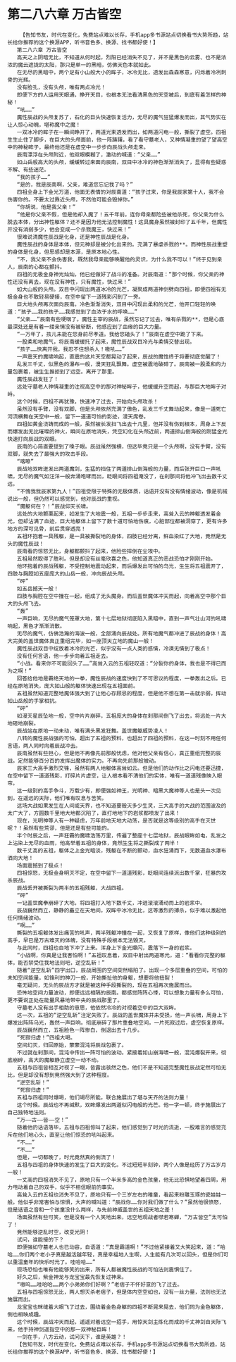 # 第二八六章 万古皆空
        【告知书友，时代在变化，免费站点难以长存，手机app多书源站点切换看书大势所趋，站长给你推荐的这个换源APP，听书音色多、换源、找书都好使！】
       第二八六章 万古皆空
       高天之上阴暗无比，不知道从何时起，烈阳已经消失不见了，并不是黑色的云雾、也不是浓浓的魔云遮拢的太阳，那只是单一的黑暗，仿佛天色本就如此。
       在无尽的黑暗中，两个足有小山般大小的眸子，冰冷无比，透发出森森寒意，闪烁着冷冽刺骨的光辉。
       没有脸孔，没有头颅，唯有两点冷光！
       即便下方的人运用天眼通，睁开天目，也根本无法看清黑色的天空被后，到底有着怎样的神秘！
       “吼……”
       魔性辰战的头颅复苏了，石化的巨头快速恢复活力，无尽的魔气狂猛爆发而出，其气势实在让人惊心动魄，堪称魔中之魔！
       一双冰冷的眸子在一瞬间睁开了，两道光束透发而出，如两道闪电一般，撕裂了虚空。四祖生生止住了脚步，在巨大的头颅面前，他一阵踌躇，看了看守墓老人，又神情凝重的望了望高空中的神秘眸子，最终他还是在虚空中一步步向辰战头颅走来。
       辰南漂浮在头颅附近，他双眼模糊了，激动的喊道：“父亲……”
       如山岳般高大的头颅，缓缓转过来面向辰南，双目中冰冷的神色渐渐消失了，显得有些疑惑不解、有些迷茫。
       “我的孩子……”
       “是的，我是辰南啊，父亲，难道您忘记我了吗？”
       四祖全身上下金光万道，他面无表情的对辰南道：“孩子过来，你是我辰家第十人，我不会伤害你的。不要太过靠近头颅，不然他可能会毁掉你。”
       “你胡说，他是我父亲！”
       “他是你父亲不假，但是他却入魔了！五千年前。连你母亲都险些被他杀死，你父亲为什么脱去本体，分出神性躯体？还不是因为他无法控制魔性！这具魔身虽然被封印了五千年，但魔性并没有消弱多少，他会变成一个杀戮魔王，快过来！”
       很难说清魔性辰战是化身，还是神性辰战是化身。
       魔性辰战的身体是本体，但元神却是被分化出来的。充满了暴虐杀戮的**。而神性辰战重塑的身体是化身，但思感却是本源，是原本地心性。
       “不，我父亲不会伤害我，既然我母亲能够唤醒他的灵识，为什么我不可以！”终于见到亲人，辰南的心都在颤抖。
       四祖的无极金身神光灿灿，他已经做好了战斗的准备。对辰南道：“那个时候，你父亲的神性还没有离去，现在没有神性，只有魔性，快过来！”
       如大山般的头颅。双目中闪现出两道冰冷的光芒，凝聚成两道神剑劈向四祖，即便四祖有无极金身也不敢轻易硬接，在空中留下一道残影闪到了一旁。
       巨大地头颅再次面向辰南。冷色渐渐消失，双目中闪现出柔和的光芒，他开口轻轻的唤道：“孩子……我的孩子……我感觉到了血浓于水的呼唤……”
       “父亲……”辰南有些哽咽了。魔性主宰的辰战，虽然忘记了过去，唯有杀戮的**，但是心底最深处还是有着一缕亲情没有被斩断，他感应到了血缘的巨大力量。
       “一万年了，孩儿未能在您身前尽孝道。我给您磕头了！”辰南在虚空中跪了下来。
       一股柔和地魔气，将辰南缓缓托了起来，魔性辰战双目冷光与柔情交替出现。
       “孩子……快离开我，我忍不住想杀人！嗷吼……”
       一声震天的魔啸响起，直震的这片天空都晃动了起来，辰战的魔性终于将要彻底觉醒了！
       乱发三千丈，似黑色的瀑布一般，漫天狂乱飘舞。虚空被震地破碎了。辰南被一股柔和的力量包裹着，被生生推拒到了远空。离开了那里。
       魔性辰战发狂了！
       远处守墓老人神情凝重的注视高空中的那对神秘眸子，他缓缓升空而起，与那巨大地眸子对峙。
       这个时候，四祖不再犹豫，快速冲了过去，开始向头颅攻杀！
       虽然没有手臂，没有双脚，但是头颅依然充满了傲色，乱发三千丈舞动起来，像是一道死亡河流横舞在天空中一般，留下一道道可怕的影迹，漫天席卷。
       四祖如黄金浇铸而成的一般，虽然被长发扫飞出去十几里，但并没有伤到根本，周身上下反而爆发出无比璀璨的神火，瞬间在原地消失，凭空幻化在头颅近前，两道排山倒海般的刚猛金光快速打向辰战的双眼。
       辰南的心简直要提到了嗓子眼。辰战虽然强横，但这毕竟只是一个头颅啊，没有手臂，没有双脚，就失去了最强大的攻击手段。
       “喀嚓”
       辰战地双眸迸发出两道魔剑，生猛的挡住了两道排山倒海般的力量，而后张开巨口一声吼啸，无尽的魔气如汪洋一般奔涌咆哮而出，眨眼间将四祖淹没了，在刹那间将他冲飞出去数千丈远。
       “不愧我我辰家第九人！”四祖受限于特殊的无极体质，话语并没有没有情绪波动，像是机械说出一般，但仍然可以感觉到，他对辰战的重视。
       “魔躯何在？！”辰战仰天长啸。
       远处的大地颤栗起来，如发生了大地震一般，五祖一步步走来，高耸入云的神躯透发着金光，但却沾满了血迹，巨大地躯体上留下了数十道可怕地伤痕，心脏部位都被洞穿了，更有许多地方的深可见骨，前后贯穿透亮！
       五祖环抱着一具残躯，是一具被撕裂地的身体，四肢已经分离，鲜血染红了大地，竟然是无头的魔性辰战！
       辰南看的惊怒无比，身躯都颤抖了起来，他险些摔倒在尘埃中。
       五祖虽然取得了胜利。但是却没有丝毫欣喜之色，他知道真正的恶战恐怕才刚刚开始。
       他环抱着的辰战残躯，不受控制地震动起来，而后爆发出可怕的乌光，生生将五祖震开了，四肢与胸腔如五座庞大的山岳一般，冲向辰战头颅。
       “砰”
       如五岳撼天一般！
       四肢与胸腔在空中撞在一起，组成了无头魔身。而后盖世魔体冲天而起，向着高空中那个巨大的头颅飞去。
       “轰”
       一声巨响，无尽的魔气笼罩大地，第十七层地狱彻底陷入黑暗中，直到一声气壮山河的吼啸响起，黑色才渐渐消散。
       无尽的魔气，仿佛浩瀚的海波一般，全部涌向辰战处。所有地魔气都冲进了辰战的身体！高大完美的盖世魔体真正重组完毕，如一座顶天立地的魔山一般！
       魔性辰战双目中绽放着冰冷的光芒，似乎没有一点人类的感情，冷漠无情到了极点！
       没有任何言语，他一步步向着五祖走去。
       “小战。看来你不可能回头了……”高耸入云的五祖轻叹道：“分裂你的身体，我也是不得已而为之啊！”
       回答给他地是霸绝天地的一拳，魔性辰战的速度快到了不可思议的程度，一拳轰出之后。已经在原地消失，庞大如山般的躯体快速出现在五祖面前。
       五祖虽然知道完整地魔体强大到了让他心存顾忌的程度，但是他不想在第一击就示弱，挥动如山岳般的手掌相抗。
       “砰”
       如漫天星辰坠地一般，空中片片崩碎，五祖庞大的身体在刹那间倒飞了出去，将远处一片大地砸地崩裂。
       辰战站在原地一动未动，唯有满头黑发狂舞。盖世魔躯威势凌人！
       八转的魔性辰战强的可怕，超出了五祖的预料，也超出了四祖的预料，在这一时刻不用任何言语，两人同时向着辰战冲去。
       辰南虽然有些担心，但是他不再像先前那般忧虑，他对他父亲有信心，真正重组完整的辰战。定然能够百分百的发挥出魔体的实力。不再向先前那般被动。
       辰家三大高手激烈交锋，虽然有两人地躯体高耸如云。但是他们的动作比之闪电还要迅捷，在空中留下一道道残影，打碎片片虚空，让人根本看不清他们的实体，唯有一道道残像映入眼帘。
       这一级别的高手争斗，万载少有，即便强如神王，光明神、暗黑大魔神等人也是头一次见到，在遥远的天际，他们唯有叹息与苦笑。
       这场大战如果发生在人间或天界，也不知道要毁灭多少生灵，三大高手的大战的范围波及的太广大了，方圆数千里地大地都沉陷了，直打地地下的岩浆都喷发了出来！
       现在，光明神等人有一种疑虑，万年前地天地大动荡，是否就是这等级别的高手在灭世呢？！虽然有些荒谬，但是还是有些可能的。
       半个时辰之后，一声狂霸的魔啸浩荡万里，传遍了整座十七层地狱，辰战眼眸如电，乱发之上沾染上无尽的血雨，他高举着五祖的身体，竟然生生将之撕裂成了两半！
       数千丈高的五祖，躯体之上金光暗淡，残躯在不断的颤动，血水狂涌而下，无数道血水瀑布洒向大地！
       场面震撼到了极点！
       四祖惊怒，无极金身明灭不定，在空中留下一道道残影，眨眼间连续派出数千掌，狂暴的攻杀辰战。
       辰战丢开被撕裂为两半的五祖残躯，大战四祖。
       “砰”
       一记盖世魔拳崩碎了大地，将四祖打入地下数千丈，冲进滚滚涌动而上的岩浆中。
       辰战巍然而立，静静的矗立在天地间，双眸中冰冷无比，这等激烈的搏杀，似乎难以激起他任何情绪波动。
       “啊……”
       撕裂的五祖躯体发出痛苦的吼声，两半残躯冲撞在一起，又恢复了原样，像他们这种级别的高手，早已是万古难灭的体魄，没有特殊手段根本无法毁灭。
       与此同时，四祖也自地下冲了上来。浑身上下金光爆闪，震落下一身的岩浆。
       “小战啊，你真是让我害怕啊！”五祖叹息着，双目中射出两道寒光，道：“看看你完整的躯体，能否禁受住我地法则吧，逆空乱斩！”
       随着“逆空乱斩”四字出口，辰战周围的空间突然塌陷了。出现一个多层重叠的空间，可怕的未知空间能量，如锋利的神刀一般，开始撕扯他的身躯，想要将他扭裂！
       毫无疑问，无头的辰战方才就是被这种手段撕裂的，现在五祖再次施展而出。
       恐怖地空间力量波动，即便远远相隔的辰南。都感觉阵阵心悸，可以想象力量有多么可怕，更不要说正处在能量风暴地带中央的辰战那里了。
       守墓老人没有出手相助的意思，他依然冷冷的对视着空中的巨大双眸。
       这一次，五祖的“逆空乱斩”注定失败了。辰战的盖世魔体并未受损，他一声长啸，周身上下爆发出阵阵乌光，轰然一声巨响。彻底崩碎了那片重叠地空间，一片死寂过后，虚空恢复原样。
       辰战巍然而立，五祖脸色一阵惨白，倒退出去十几步。
       “死寂归虚！”四祖大喝。
       空间幻灭，归回原始，蒙蒙混沌将辰战包裹了。
       不过就在刹那间，混沌中传出一阵可怕的波动。紧接着如山崩海啸一般，混沌爆裂开来，彻底崩碎，高大的魔躯静立虚空一动不动。
       五祖与四祖皆相互对视了一眼，皆露出骇然之色，他们不是不知道完整魔性辰战定然可怕无比，但是却没有想到竟然强大到了这种程度。
       “逆空乱斩！”
       “死寂归虚！”
       五祖与四祖同时爆喝，他们竭尽所能。联合施展出了堪与天齐的法则力量！
       这个时候。辰战也不再缄默，双眸爆发出两道似闪电般的光芒。他一字一顿，终于施展出了自己独特地法则。
       “万——古——皆——空！”
       随着他的话语落毕，五祖与四祖惊叫了起来，他们感觉到了时光的流逝，一股难言的感觉充斥在他们地心头，直至让他们惊恐的吼叫起来。
       “不……”
       “不……”
       但是，一切都晚了，时光竟然真的倒流了！
       五祖与四祖的身体快速的发生了巨大的变化。不过短短半刻钟，两个人像是经历了万古岁月一般！
       一丈高的四祖消失不见了，原地只有一个半米多高的金色孩童，他无比恐惧地望着四周，用力甩动着自己的双手，似乎不相信眼前的事实。
       高耸入云的五祖也消失不见了，原地只有一个三岁左右的稚童，看起来粉雕玉琢的瓷娃娃一般。他似乎非常害怕与惊惧，大声的喊叫道：“辰战你……你对我们做了什么？”虽然他很愤怒，但是话语之音和一个孩童没什么两样，与先前神威盖世的五祖天地之差！
       场面虽然有些可笑，但是没有一个人笑地出来，远空地观战者噤若寒蝉，“万古皆空”太可怕了！
       竟然能够逆乱时空，改变光阴！
       试问，谁能接的下？
       即便强如守墓老人也已动容，自语道：“真是霸道啊！”不过他紧接着又大笑起来，道：“哈哈……你们两个老小子真是越活越年轻，真是幸福地人生啊，人生能有几次可以回头，但是你们可以重温童年的快乐时光了。哇哈哈……”
       现场恐怕也唯有他能够笑的出来，所有人都被魔性辰战的可怕法则震惧住了。
       好久之后，紫金神龙与龙宝宝最先恢复过神来。
       “嗷呜……哇哈哈……两个小弟弟你们好啊？”老痞子不怀好意的飞了过去。
       五祖与四祖惊怒无比，两人想灭杀老痞子，但是体内空空如也，没有一丝力量，法则也无法施展而出。
       龙宝宝也眯缝着大眼飞了过去，围绕着金色身躯的四祖不断晃来晃去，他们同为金色躯体，倒也相映成趣。
       这个时候，辰战冲天而起，遥遥对着远空一招手，用惊天剑主炼化而成的千丈神剑自天际飞来，他手持神剑遥指空中的那一双神秘巨眸！
       一剑在手，八方云动，试问天下，谁是英雄？！
       【告知书友，时代在变化，免费站点难以长存，手机app多书源站点切换看书大势所趋，站长给你推荐的这个换源APP，听书音色多、换源、找书都好使！】